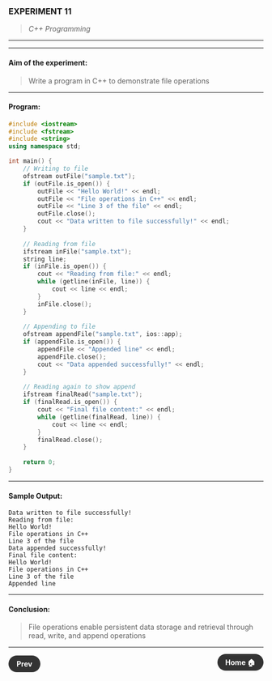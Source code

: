 ### **EXPERIMENT 11**
> *C++ Programming*

---
---

#### **Aim of the experiment:**
> Write a program in C++ to demonstrate file operations

---

#### **Program:**
```cpp
#include <iostream>
#include <fstream>
#include <string>
using namespace std;

int main() {
    // Writing to file
    ofstream outFile("sample.txt");
    if (outFile.is_open()) {
        outFile << "Hello World!" << endl;
        outFile << "File operations in C++" << endl;
        outFile << "Line 3 of the file" << endl;
        outFile.close();
        cout << "Data written to file successfully!" << endl;
    }
    
    // Reading from file
    ifstream inFile("sample.txt");
    string line;
    if (inFile.is_open()) {
        cout << "Reading from file:" << endl;
        while (getline(inFile, line)) {
            cout << line << endl;
        }
        inFile.close();
    }
    
    // Appending to file
    ofstream appendFile("sample.txt", ios::app);
    if (appendFile.is_open()) {
        appendFile << "Appended line" << endl;
        appendFile.close();
        cout << "Data appended successfully!" << endl;
    }
    
    // Reading again to show append
    ifstream finalRead("sample.txt");
    if (finalRead.is_open()) {
        cout << "Final file content:" << endl;
        while (getline(finalRead, line)) {
            cout << line << endl;
        }
        finalRead.close();
    }
    
    return 0;
}
```

---

#### **Sample Output:**
```
Data written to file successfully!
Reading from file:
Hello World!
File operations in C++
Line 3 of the file
Data appended successfully!
Final file content:
Hello World!
File operations in C++
Line 3 of the file
Appended line
```

---

#### **Conclusion:**
> File operations enable persistent data storage and retrieval through read, write, and append operations

---

<div style="display: flex; justify-content: space-between; align-items: center; margin: 20px 0;">
  <div style="text-align: left;">
    <a href="12.md" style="background: #333; color: white; padding: 8px 16px; border-radius: 20px; text-decoration: none; font-weight: bold;">Prev</a>
  </div>
  <div style="text-align: right;">
    <a href="../" style="background: #333; color: white; padding: 8px 16px; border-radius: 20px; text-decoration: none; font-weight: bold;">Home 🏠</a>
  </div>
</div>